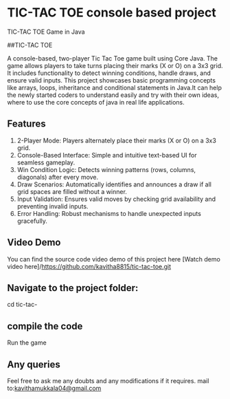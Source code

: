 # TIC-TAC TOE console based project
TIC-TAC TOE Game in Java


##TIC-TAC TOE

A console-based, two-player Tic Tac Toe game built using Core Java. The game allows players to take turns placing their marks (X or O) on a 3x3 grid.
It includes functionality to detect winning conditions, handle draws, and ensure valid inputs. This project showcases basic programming concepts like
arrays, loops, inheritance and conditional statements in Java.It can help the newly started coders to understand easily and try with their own ideas, 
where to use the core concepts of java in real life applications.

## Features

1. 2-Player Mode: Players alternately place their marks (X or O) on a 3x3 grid.
2. Console-Based Interface: Simple and intuitive text-based UI for seamless gameplay.
3. Win Condition Logic: Detects winning patterns (rows, columns, diagonals) after every move.
4. Draw Scenarios: Automatically identifies and announces a draw if all grid spaces are filled without a winner.
5. Input Validation: Ensures valid moves by checking grid availability and preventing invalid inputs.
6. Error Handling: Robust mechanisms to handle unexpected inputs gracefully.

## Video Demo
 You can find the source code video demo of this project here
 [Watch demo video here]/https://github.com/kavitha8815/tic-tac-toe.git

## Navigate to the project folder:
   cd tic-tac-
## compile the code
Run the game
## Any queries
Feel free to ask me any doubts and any modifications if it requires.
mail to:kavithamukkala04@gmail.com
 




